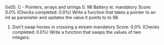 0x05. C - Pointers, arrays and strings
0. 98 Battery st.
mandatory
Score: 0.0% (Checks completed: 0.0%)
Write a function that takes a pointer to an int as parameter and updates the value it points to to 98.
1. Don't swap horses in crossing a stream
mandatory
Score: 0.0% (Checks completed: 0.0%)
Write a function that swaps the values of two integers.
